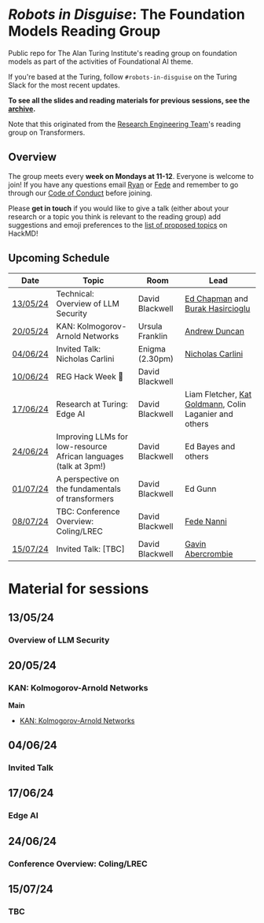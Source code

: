 # _Robots in Disguise_: The Foundation Models Reading Group

Public repo for The Alan Turing Institute's reading group on foundation models as part of the activities of Foundational AI theme.

If you're based at the Turing, follow `#robots-in-disguise` on the Turing Slack for the most recent updates.

**To see all the slides and reading materials for previous sessions, see the [archive](PREVIOUS.md).**

Note that this originated from the [Research Engineering Team](https://www.turing.ac.uk/research-engineering)'s reading group on Transformers.

## Overview

The group meets every <b>week on Mondays at 11-12</b>. Everyone is welcome to join! If you have any questions email [Ryan](mailto:rchan@turing.ac.uk) or [Fede](mailto:fnanni@turing.ac.uk) and remember to go through our [Code of Conduct](CodeOfConduct.md) before joining.

Please **get in touch** if you would like to give a talk (either about your research or a topic you think is relevant to the reading group) add suggestions and emoji preferences to the [list of proposed topics](https://hackmd.io/4zHl_1G6Se-yumHTN48dqg?both) on HackMD!

## Upcoming Schedule

|Date | Topic | Room | Lead |
| --- | ----- | ---- | ---- |
| [13/05/24](#130524) | Technical: Overview of LLM Security | David Blackwell | [Ed Chapman](https://www.turing.ac.uk/people/research-engineering/edward-chapman) and [Burak Hasircioglu](https://www.turing.ac.uk/people/researchers/burak-hasircioglu) |
| [20/05/24](#200524) | KAN: Kolmogorov-Arnold Networks | Ursula Franklin | [Andrew Duncan](https://www.turing.ac.uk/people/researchers/andrew-duncan) |
| [04/06/24](#040624) | Invited Talk: Nicholas Carlini | Enigma (2.30pm) | [Nicholas Carlini](https://nicholas.carlini.com/) |
| [10/06/24](#100624) | REG Hack Week 👋 | David Blackwell | |
| [17/06/24](#170624) | Research at Turing: Edge AI | David Blackwell | Liam Fletcher, [Kat Goldmann](https://www.turing.ac.uk/people/research-engineering/katriona-goldmann), Colin Laganier and others|
| [24/06/24](#240624)| Improving LLMs for low-resource African languages (talk at 3pm!) | David Blackwell | Ed Bayes and others |
| [01/07/24](#010724) | A perspective on the fundamentals of transformers | David Blackwell | Ed Gunn |
| [08/07/24](#080724) | TBC: Conference Overview: Coling/LREC | David Blackwell | [Fede Nanni](https://github.com/fedenanni) |
| [15/07/24](#150724) | Invited Talk: [TBC] | David Blackwell | [Gavin Abercrombie](https://gavinabercrombie.github.io/) |


# Material for sessions

## 13/05/24
### Overview of LLM Security

## 20/05/24
### KAN: Kolmogorov-Arnold Networks

**Main**
- [KAN: Kolmogorov-Arnold Networks](https://arxiv.org/abs/2404.19756)

## 04/06/24
### Invited Talk

## 17/06/24
### Edge AI

## 24/06/24
### Conference Overview: Coling/LREC

## 15/07/24
### TBC

